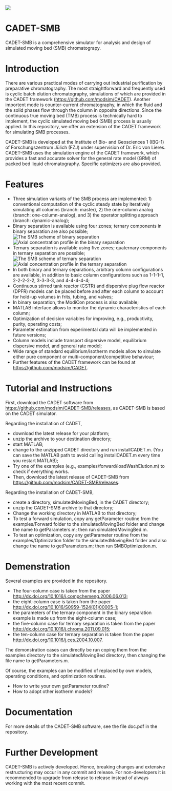 ![](https://github.com/modsim/CADET/blob/master/doc/logo/CADET-GitHub.png)

# CADET-SMB

CADET-SMB is a comprehensive simulator for analysis and design of simulated moving bed (SMB) chromatograpy. 

# Introduction

There are various practical modes of carrying out industrial purification by preparative chromatography. The most straightforward and frequently used is cyclic batch elution chromatography, simulations of which are provided in the CADET framework (https://github.com/modsim/CADET). Another importent mode is counter-current chromatography, in which the fluid and the solid phases flow through the column in opposite directions. Since the continuous true moving bed (TMB) process is technically hard to implement, the cyclic simulated moving bed (SMB) process is usually applied. In this repository, we offer an extension of the CADET framework for simulating SMB processes.

CADET-SMB is developed at the Institute of Bio- and Geosciences 1 (IBG-1) of Forschungszentrum Jülich (FZJ) under supervision of Dr. Eric von Lieres. CADET-SMB uses the simulation engine of the CADET framework, which provides a fast and accurate solver for the general rate model (GRM) of packed bed liquid chromatography. Specific optimizers are also provided.

# Features

* Three simulation variants of the SMB process are implemented: 1) conventional computation of the cyclic steady state by iteratively simulating all columns (branch: master), 2) the one-column analog (branch: one-column-analog), and 3) the operator splitting approach (branch: dynamic-analog);
* Binary separation is available using four zones; ternary components in binary separation are also possible;
![The SMB scheme of binary separation](https://github.com/modsim/CADET-SMB/blob/master/doc/scheme_binary.JPG)
![Axial concentration profile in the binary separation](https://github.com/modsim/CADET-SMB/blob/master/doc/profile_binary.JPG)
* Ternary separation is available using five zones; quaternary components in ternary separation are possible;
![The SMB scheme of ternary separation](https://github.com/modsim/CADET-SMB/blob/master/doc/scheme_ternary.JPG)
![Axial concentration profile in the ternary separation](https://github.com/modsim/CADET-SMB/blob/master/doc/profile_ternary.JPG)
* In both binary and ternary separations, arbitrary column configurations are available, in addition to basic column configurations such as 1-1-1-1, 2-2-2-2-2, 3-3-3-3, and 4-4-4-4-4;
* Continuous stirred tank reactor (CSTR) and dispersive plug flow reactor (DPFR) models can be placed before and after each column to account for hold-up volumes in frits, tubing, and valves;
* In binary separation, the ModiCon process is also available;
* MATLAB interface allows to monitor the dynamic characteristics of each column;
* Optimization of decision variables for improving, e.g., productivity, purity, operating costs;
* Parameter estimation from experimental data will be implemented in future versions;
* Column models include transport dispersive model, equilibrium dispersive model, and general rate model;
* Wide range of standard equilibrium/isotherm models allow to simulate either pure component or multi-component/competitive behaviour;
* Further features of the CADET framework can be found at https://github.com/modsim/CADET.

# Tutorial and Instructions

First, download the CADET software from https://github.com/modsim/CADET-SMB/releases, as CADET-SMB is based on the CADET simulator.

Regarding the installation of CADET,

* download the latest release for your platform;
* unzip the archive to your destination directory;
* start MATLAB;
* change to the unzipped CADET directory and run installCADET.m. (You can save the MATLAB path to avoid calling installCADET.m every time you restart MATLAB);
* Try one of the examples (e.g., examples/forward/loadWashElution.m) to check if everything works.
* Then, download the latest release of CADET-SMB from https://github.com/modsim/CADET-SMB/releases.

Regarding the installation of CADET-SMB,

* create a directory, simulatedMovingBed, in the CADET directory;
* unzip the CADET-SMB archive to that directory;
* Change the working directory in MATLAB to that directory; 
* To test a forward simulation, copy any getParameter routine from the examples/Forward folder to the simulatedMovingBed folder and change the name to getParameters.m; then run simulatedMovingBed.m.
* To test an optimization, copy any getParameter routine from the examples/Optimization folder to the simulatedMovingBed folder and also change the name to getParameters.m; then run SMBOptimization.m.

# Demenstration 

Several examples are provided in the repository. 

* The four-column case is taken from the paper http://dx.doi.org/10.1016/j.compchemeng.2006.06.013;
* the eight-column case is taken from the paper http://dx.doi.org/10.1016/S0959-1524(01)00005-1; 
* the parameters of the ternary component in the binary separation example is made up from the eight-column case;
* the five-column case for ternary separation is taken from the paper http://dx.doi.org/10.1016/j.chroma.2011.09.015; 
* the ten-column case for ternary separation is taken from the paper http://dx.doi.org/10.1016/j.ces.2004.10.007.

The demonstration cases can directly be run coping them from the examples directory to the simulatedMovingBed directory, then changing the file name to getParameters.m. 

Of course, the examples can be modified of replaced by own models, operating conditions, and optimization routines. 

* How to write your own getParameter routine?
* How to adopt other isotherm models?

# Documentation 

For more details of the CADET-SMB software, see the file doc.pdf in the repository.

# Further Development 

CADET-SMB is actively developed. Hence, breaking changes and extensive restructuring may occur in any commit and release. For non-developers it is recommended to upgrade from release to release instead of always working with the most recent commit.
